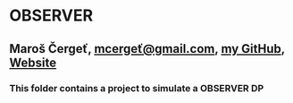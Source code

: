 # OBSERVER
## Maroš Čergeť, mcergeť@gmail.com, [my GitHub](github.com/cergina), [Website](cergina.github.io)

### This folder contains a project to simulate a OBSERVER DP
